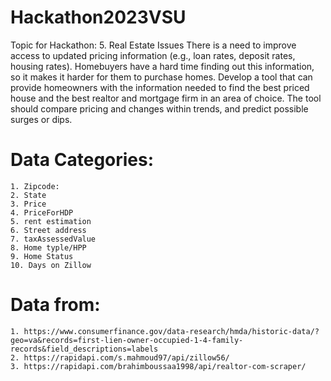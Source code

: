 # Hackathon2023VSU
Topic for Hackathon: 
    5.	Real Estate Issues 
There is a need to improve access to updated pricing information (e.g., loan rates, deposit rates, 	housing rates). Homebuyers have a hard time finding out this information, so it makes it harder for them to purchase homes. 
Develop a tool that can provide homeowners with the information needed to find the best priced house and the best realtor and mortgage firm in an area of choice. The tool should compare pricing and changes within trends, and predict possible surges or dips.


# Data Categories:
    1. Zipcode:
    2. State
    3. Price
    4. PriceForHDP
    5. rent estimation
    6. Street address
    7. taxAssessedValue
    8. Home typle/HPP
    9. Home Status
    10. Days on Zillow 

# Data from:
    1. https://www.consumerfinance.gov/data-research/hmda/historic-data/?geo=va&records=first-lien-owner-occupied-1-4-family-records&field_descriptions=labels 
    2. https://rapidapi.com/s.mahmoud97/api/zillow56/ 
    3. https://rapidapi.com/brahimboussaa1998/api/realtor-com-scraper/ 
